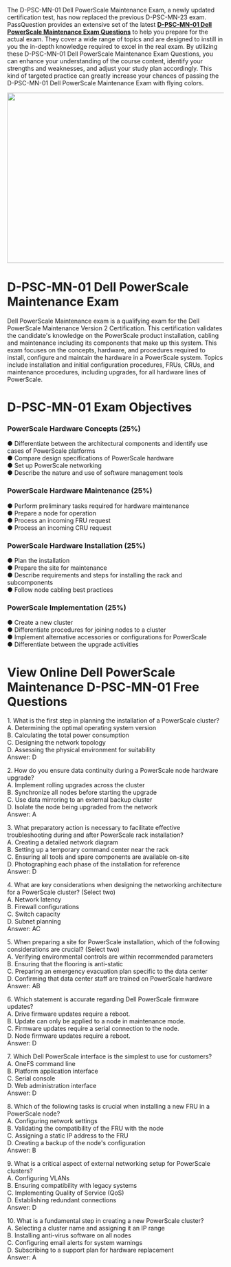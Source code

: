 <p>The D-PSC-MN-01 Dell PowerScale Maintenance Exam, a newly updated certification test, has now replaced the previous D-PSC-MN-23 exam. PassQuestion provides an extensive set of the latest <strong><a href="https://www.passquestion.com/d-psc-mn-01.html">D-PSC-MN-01 Dell PowerScale Maintenance Exam Questions</a></strong> to help you prepare for the actual exam. They cover a wide range of topics and are designed to instill in you the in-depth knowledge required to excel in the real exam. By utilizing these D-PSC-MN-01 Dell PowerScale Maintenance Exam Questions, you can enhance your understanding of the course content, identify your strengths and weaknesses, and adjust your study plan accordingly. This kind of targeted practice can greatly increase your chances of passing the D-PSC-MN-01 Dell PowerScale Maintenance Exam with flying colors.</p>

<p><img alt="" src="https://www.passquestion.com/uploads/pqcom/images/20240627/a129fabc493f6bd88e92a235325ee676.png" style="height:396px; width:625px" /></p>

<h1>D-PSC-MN-01 Dell PowerScale Maintenance Exam</h1>

<p>Dell PowerScale Maintenance exam is a qualifying exam for the Dell PowerScale Maintenance Version 2 Certification. This certification validates the candidate&#39;s knowledge on the PowerScale product installation, cabling and maintenance including its components that make up this system. This exam focuses on the concepts, hardware, and procedures required to install, configure and maintain the hardware in a PowerScale system. Topics include installation and initial configuration procedures, FRUs, CRUs, and maintenance procedures, including upgrades, for all hardware lines of PowerScale.</p>

<h1>D-PSC-MN-01 Exam Objectives</h1>

<h3>PowerScale Hardware Concepts (25%)</h3>

<p>● Differentiate between the architectural components and identify use cases of PowerScale platforms<br />
● Compare design specifications of PowerScale hardware<br />
● Set up PowerScale networking<br />
● Describe the nature and use of software management tools</p>

<h3>PowerScale Hardware Maintenance (25%)</h3>

<p>● Perform preliminary tasks required for hardware maintenance<br />
● Prepare a node for operation<br />
● Process an incoming FRU request<br />
● Process an incoming CRU request</p>

<h3>PowerScale Hardware Installation (25%)</h3>

<p>● Plan the installation<br />
● Prepare the site for maintenance<br />
● Describe requirements and steps for installing the rack and subcomponents<br />
● Follow node cabling best practices</p>

<h3>PowerScale Implementation (25%)</h3>

<p>● Create a new cluster<br />
● Differentiate procedures for joining nodes to a cluster<br />
● Implement alternative accessories or configurations for PowerScale<br />
● Differentiate between the upgrade activities</p>

<h1>View Online Dell PowerScale Maintenance D-PSC-MN-01 Free Questions</h1>

<p>1. What is the first step in planning the installation of a PowerScale cluster?<br />
A. Determining the optimal operating system version<br />
B. Calculating the total power consumption<br />
C. Designing the network topology<br />
D. Assessing the physical environment for suitability<br />
Answer: D</p>

<p>2. How do you ensure data continuity during a PowerScale node hardware upgrade?<br />
A. Implement rolling upgrades across the cluster<br />
B. Synchronize all nodes before starting the upgrade<br />
C. Use data mirroring to an external backup cluster<br />
D. Isolate the node being upgraded from the network<br />
Answer: A</p>

<p>3. What preparatory action is necessary to facilitate effective troubleshooting during and after PowerScale rack installation?<br />
A. Creating a detailed network diagram<br />
B. Setting up a temporary command center near the rack<br />
C. Ensuring all tools and spare components are available on-site<br />
D. Photographing each phase of the installation for reference<br />
Answer: D</p>

<p>4. What are key considerations when designing the networking architecture for a PowerScale cluster? (Select two)<br />
A. Network latency<br />
B. Firewall configurations<br />
C. Switch capacity<br />
D. Subnet planning<br />
Answer: AC</p>

<p>5. When preparing a site for PowerScale installation, which of the following considerations are crucial? (Select two)<br />
A. Verifying environmental controls are within recommended parameters<br />
B. Ensuring that the flooring is anti-static<br />
C. Preparing an emergency evacuation plan specific to the data center<br />
D. Confirming that data center staff are trained on PowerScale hardware<br />
Answer: AB</p>

<p>6. Which statement is accurate regarding Dell PowerScale firmware updates?<br />
A. Drive firmware updates require a reboot.<br />
B. Update can only be applied to a node in maintenance mode.<br />
C. Firmware updates require a serial connection to the node.<br />
D. Node firmware updates require a reboot.<br />
Answer: D</p>

<p>7. Which Dell PowerScale interface is the simplest to use for customers?<br />
A. OneFS command line<br />
B. Platform application interface<br />
C. Serial console<br />
D. Web administration interface<br />
Answer: D</p>

<p>8. Which of the following tasks is crucial when installing a new FRU in a PowerScale node?<br />
A. Configuring network settings<br />
B. Validating the compatibility of the FRU with the node<br />
C. Assigning a static IP address to the FRU<br />
D. Creating a backup of the node&#39;s configuration<br />
Answer: B</p>

<p>9. What is a critical aspect of external networking setup for PowerScale clusters?<br />
A. Configuring VLANs<br />
B. Ensuring compatibility with legacy systems<br />
C. Implementing Quality of Service (QoS)<br />
D. Establishing redundant connections<br />
Answer: D</p>

<p>10. What is a fundamental step in creating a new PowerScale cluster?<br />
A. Selecting a cluster name and assigning it an IP range<br />
B. Installing anti-virus software on all nodes<br />
C. Configuring email alerts for system warnings<br />
D. Subscribing to a support plan for hardware replacement<br />
Answer: A</p>

